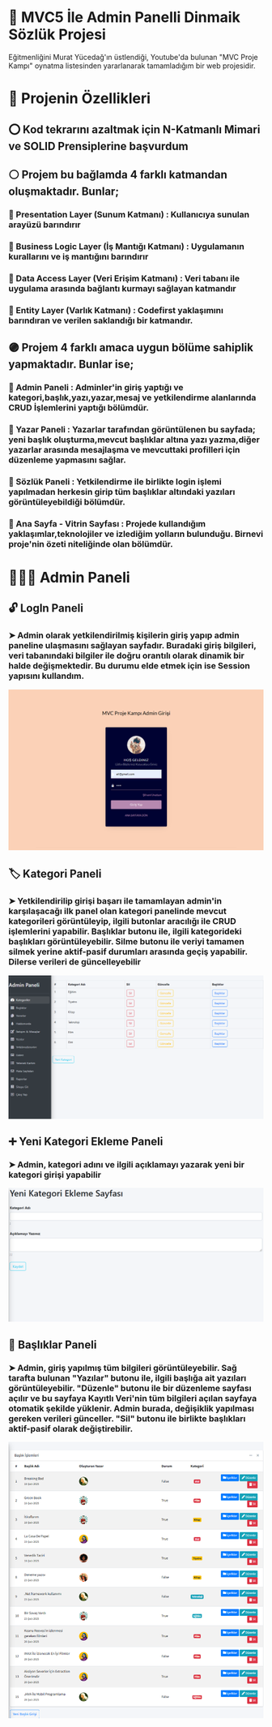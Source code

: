 # 💠 MVC5 İle Admin Panelli Dinmaik Sözlük Projesi
Eğitmenliğini Murat Yücedağ'ın üstlendiği, Youtube'da bulunan "MVC Proje Kampı" oynatma listesinden yararlanarak tamamladığım bir web projesidir.

# 💠 Projenin Özellikleri
## ⭕ Kod tekrarını azaltmak için N-Katmanlı Mimari ve SOLID Prensiplerine başvurdum
## ⚪ Projem bu bağlamda 4 farklı katmandan oluşmaktadır. Bunlar;
### 🔸 Presentation Layer (Sunum Katmanı) :  Kullanıcıya sunulan arayüzü barındırır
### 🔸 Business Logic Layer (İş Mantığı Katmanı) : Uygulamanın kurallarını ve iş mantığını barındırır
### 🔸 Data Access Layer (Veri Erişim Katmanı) : Veri tabanı ile uygulama arasında bağlantı kurmayı sağlayan katmandır
### 🔸 Entity Layer (Varlık Katmanı) :  Codefirst yaklaşımını barındıran ve verilen saklandığı bir katmandır. 
## 🟣 Projem 4 farklı amaca uygun bölüme sahiplik yapmaktadır. Bunlar ise;
### 🔹 Admin Paneli : Adminler'in giriş yaptığı ve kategori,başlık,yazı,yazar,mesaj ve yetkilendirme alanlarında CRUD İşlemlerini yaptığı bölümdür.
### 🔹 Yazar Paneli : Yazarlar tarafından görüntülenen bu sayfada; yeni başlık oluşturma,mevcut başlıklar altına yazı yazma,diğer yazarlar arasında mesajlaşma ve mevcuttaki profilleri için düzenleme yapmasını sağlar.
### 🔹 Sözlük Paneli : Yetkilendirme ile birlikte login işlemi yapılmadan herkesin girip tüm başlıklar altındaki yazıları görüntüleyebildiği bölümdür.
### 🔹 Ana Sayfa - Vitrin Sayfası : Projede kullandığım yaklaşımlar,teknolojiler ve izlediğim yolların bulunduğu. Birnevi proje'nin özeti niteliğinde olan bölümdür.




# 🧑🏻‍💻 Admin Paneli

## 🔓 LogIn Paneli
### ➤  Admin olarak yetkilendirilmiş kişilerin giriş yapıp admin paneline ulaşmasını sağlayan sayfadır. Buradaki giriş bilgileri, veri tabanındaki bilgiler ile doğru orantılı olarak dinamik bir halde değişmektedir. Bu durumu elde etmek için ise Session yapısını kullandım. 
![Image Alt](https://github.com/SemihSanli/MVC_SOZLUK/blob/1dbb1602f0bb8c6e0c55a97a0b1c429195220e99/Images/Ekran%20g%C3%B6r%C3%BCnt%C3%BCs%C3%BC%202025-03-05%20140641.png)

## 🏷️ Kategori Paneli
### ➤  Yetkilendirilip girişi başarı ile tamamlayan admin'in karşılaşacağı ilk panel olan kategori panelinde mevcut kategorileri görüntüleyip, ilgili butonlar aracılığı ile CRUD işlemlerini yapabilir. Başlıklar butonu ile, ilgili kategorideki başlıkları görüntüleyebilir. Silme butonu ile veriyi tamamen silmek yerine aktif-pasif durumları arasında geçiş yapabilir. Dilerse verileri de güncelleyebilir

![Image Alt](https://github.com/SemihSanli/MVC_SOZLUK/blob/1dbb1602f0bb8c6e0c55a97a0b1c429195220e99/Images/Ekran%20g%C3%B6r%C3%BCnt%C3%BCs%C3%BC%202025-03-05%20140710.png)

## ➕  Yeni Kategori Ekleme Paneli
### ➤  Admin, kategori adını ve ilgili açıklamayı yazarak yeni bir kategori girişi yapabilir
![Image Alt](https://github.com/SemihSanli/MVC_SOZLUK/blob/1dbb1602f0bb8c6e0c55a97a0b1c429195220e99/Images/Ekran%20g%C3%B6r%C3%BCnt%C3%BCs%C3%BC%202025-03-05%20141022.png)

## 📣  Başlıklar Paneli
### ➤  Admin, giriş yapılmış tüm bilgileri görüntüleyebilir. Sağ tarafta bulunan "Yazılar" butonu ile, ilgili başlığa ait yazıları görüntüleyebilir. "Düzenle" butonu ile bir düzenleme sayfası açılır ve bu sayfaya Kayıtlı Veri'nin tüm bilgileri açılan sayfaya otomatik şekilde yüklenir. Admin burada, değişiklik yapılması gereken verileri günceller. "Sil" butonu ile birlikte başlıkları aktif-pasif olarak değiştirebilir.
![Image Alt](https://github.com/SemihSanli/MVC_SOZLUK/blob/1dbb1602f0bb8c6e0c55a97a0b1c429195220e99/Images/Ekran%20g%C3%B6r%C3%BCnt%C3%BCs%C3%BC%202025-03-05%20141036.png)

